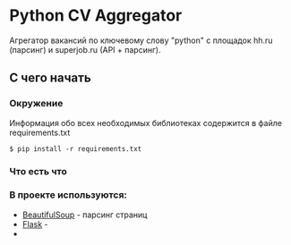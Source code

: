 # Python CV Aggregator

Агрегатор вакансий по ключевому слову "python" с площадок hh.ru (парсинг) и superjob.ru (API + парсинг).

## С чего начать

### Окружение
Информация обо всех необходимых библиотеках содержится в файле requirements.txt
```
$ pip install -r requirements.txt
```

### Что есть что


### В проекте используются:
* [BeautifulSoup](https://www.crummy.com/software/BeautifulSoup/) - парсинг страниц
* [Flask](http://flask.pocoo.org/) - 
*
